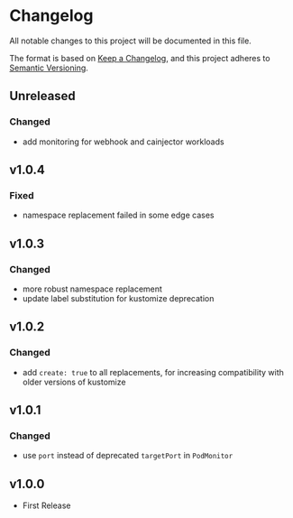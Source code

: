 # Changelog

All notable changes to this project will be documented in this file.

The format is based on [Keep a Changelog](https://keepachangelog.com/en/1.0.0/),
and this project adheres to [Semantic Versioning](https://semver.org/spec/v2.0.0.html).

## Unreleased

### Changed

- add monitoring for webhook and cainjector workloads

## v1.0.4

### Fixed

- namespace replacement failed in some edge cases

## v1.0.3

### Changed

- more robust namespace replacement
- update label substitution for kustomize deprecation

## v1.0.2

### Changed

- add `create: true` to all replacements, for increasing compatibility with older versions of kustomize

## v1.0.1

### Changed

- use `port` instead of deprecated `targetPort` in `PodMonitor`

## v1.0.0

- First Release
